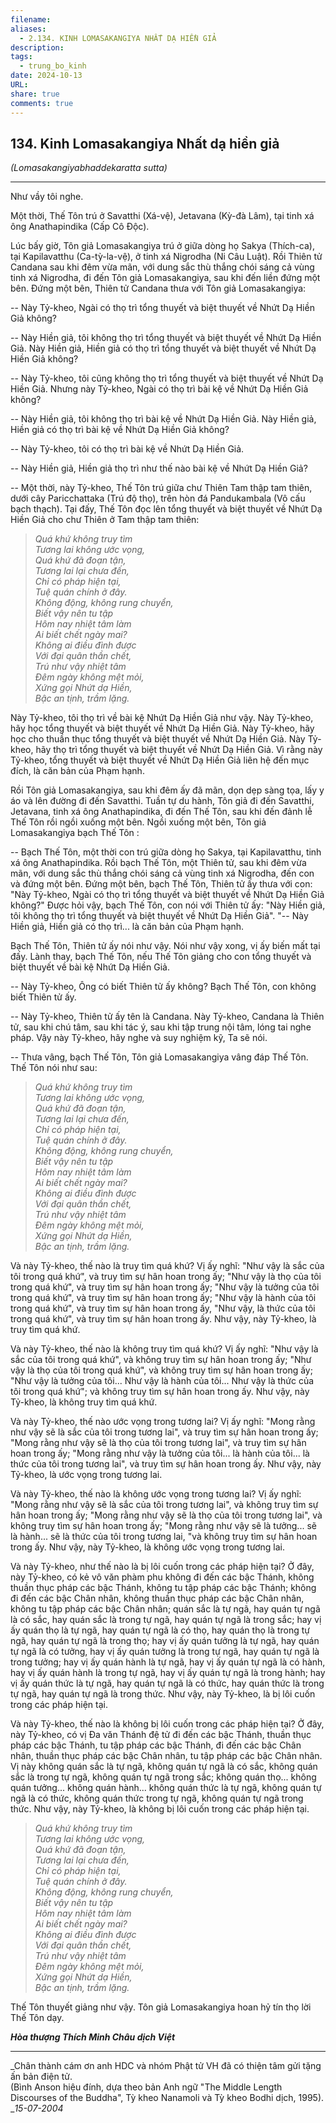 ```yaml
---
filename: 
aliases:
  - 2.134. KINH LOMASAKANGIYA NHẤT DẠ HIỀN GIẢ
description: 
tags:
  - trung_bo_kinh
date: 2024-10-13
URL: 
share: true
comments: true
---
```

## 134. Kinh Lomasakangiya Nhất dạ hiền giả  
_(Lomasakangiyabhaddekaratta sutta)_

---

Như vầy tôi nghe.

Một thời, Thế Tôn trú ở Savatthi (Xá-vệ), Jetavana (Kỳ-đà Lâm), tại tinh xá ông Anathapindika (Cấp Cô Ðộc).

Lúc bấy giờ, Tôn giả Lomasakangiya trú ở giữa dòng họ Sakya (Thích-ca), tại Kapilavatthu (Ca-tỳ-la-vệ), ở tinh xá Nigrodha (Ni Câu Luật). Rồi Thiên tử Candana sau khi đêm vừa mãn, với dung sắc thù thắng chói sáng cả vùng tinh xá Nigrodha, đi đến Tôn giả Lomasakangiya, sau khi đến liền đứng một bên. Ðứng một bên, Thiên tử Candana thưa với Tôn giả Lomasakangiya:

-- Này Tỷ-kheo, Ngài có thọ trì tổng thuyết và biệt thuyết về Nhứt Dạ Hiền Giả không?

-- Này Hiền giả, tôi không thọ trì tổng thuyết và biệt thuyết về Nhứt Dạ Hiền Giả. Này Hiền giả, Hiền giả có thọ trì tổng thuyết và biệt thuyết về Nhứt Dạ Hiền Giả không?

-- Này Tỷ-kheo, tôi cũng không thọ trì tổng thuyết và biệt thuyết về Nhứt Dạ Hiền Giả. Nhưng này Tỷ-kheo, Ngài có thọ trì bài kệ về Nhứt Dạ Hiền Giả không?

-- Này Hiền giả, tôi không thọ trì bài kệ về Nhứt Dạ Hiền Giả. Này Hiền giả, Hiền giả có thọ trì bài kệ về Nhứt Dạ Hiền Giả không?

-- Này Tỷ-kheo, tôi có thọ trì bài kệ về Nhứt Dạ Hiền Giả.

-- Này Hiền giả, Hiền giả thọ trì như thế nào bài kệ về Nhứt Dạ Hiền Giả?

-- Một thời, này Tỷ-kheo, Thế Tôn trú giữa chư Thiên Tam thập tam thiên, dưới cây Paricchattaka (Trú độ thọ), trên hòn đá Pandukambala (Vô cấu bạch thạch). Tại đấy, Thế Tôn đọc lên tổng thuyết và biệt thuyết về Nhứt Dạ Hiền Giả cho chư Thiên ở Tam thập tam thiên:

> _Quá khứ không truy tìm  
> Tương lai không ước vọng,  
> Quá khứ đã đoạn tận,  
> Tương lai lại chưa đến,  
> Chỉ có pháp hiện tại,  
> Tuệ quán chính ở đây.  
> Không động, không rung chuyển,  
> Biết vậy nên tu tập  
> Hôm nay nhiệt tâm làm  
> Ai biết chết ngày mai?  
> Không ai điều đình được  
> Với đại quân thần chết,  
> Trú như vậy nhiệt tâm  
> Ðêm ngày không mệt mỏi,  
> Xứng gọi Nhứt dạ Hiền,  
> Bậc an tịnh, trầm lặng._

Này Tỷ-kheo, tôi thọ trì về bài kệ Nhứt Dạ Hiền Giả như vậy. Này Tỷ-kheo, hãy học tổng thuyết và biệt thuyết về Nhứt Dạ Hiền Giả. Này Tỷ-kheo, hãy học cho thuần thục tổng thuyết và biệt thuyết về Nhứt Dạ Hiền Giả. Này Tỷ-kheo, hãy thọ trì tổng thuyết và biệt thuyết về Nhứt Dạ Hiền Giả. Vì rằng này Tỷ-kheo, tổng thuyết và biệt thuyết về Nhứt Dạ Hiền Giả liên hệ đến mục đích, là căn bản của Phạm hạnh.

Rồi Tôn giả Lomasakangiya, sau khi đêm ấy đã mãn, dọn dẹp sàng tọa, lấy y áo và lên đường đi đến Savatthi. Tuần tự du hành, Tôn giả đi đến Savatthi, Jetavana, tinh xá ông Anathapindika, đi đến Thế Tôn, sau khi đến đảnh lễ Thế Tôn rồi ngồi xuống một bên. Ngồi xuống một bên, Tôn giả Lomasakangiya bạch Thế Tôn :

-- Bạch Thế Tôn, một thời con trú giữa dòng họ Sakya, tại Kapilavatthu, tinh xá ông Anathapindika. Rồi bạch Thế Tôn, một Thiên tử, sau khi đêm vừa mãn, với dung sắc thù thắng chói sáng cả vùng tinh xá Nigrodha, đến con và đứng một bên. Ðứng một bên, bạch Thế Tôn, Thiên tử ấy thưa với con: "Này Tỷ-kheo, Ngài có thọ trì tổng thuyết và biệt thuyết về Nhứt Dạ Hiền Giả không?" Ðược hỏi vậy, bạch Thế Tôn, con nói với Thiên tử ấy: "Này Hiền giả, tôi không thọ trì tổng thuyết và biệt thuyết về Nhứt Dạ Hiền Giả". "-- Này Hiền giả, Hiền giả có thọ trì... là căn bản của Phạm hạnh.

Bạch Thế Tôn, Thiên tử ấy nói như vậy. Nói như vậy xong, vị ấy biến mất tại đấy. Lành thay, bạch Thế Tôn, nếu Thế Tôn giảng cho con tổng thuyết và biệt thuyết về bài kệ Nhứt Dạ Hiền Giả.

-- Này Tỷ-kheo, Ông có biết Thiên tử ấy không? Bạch Thế Tôn, con không biết Thiên tử ấy.

-- Này Tỷ-kheo, Thiên tử ấy tên là Candana. Này Tỷ-kheo, Candana là Thiên tử, sau khi chú tâm, sau khi tác ý, sau khi tập trung nội tâm, lóng tai nghe pháp. Vậy này Tỷ-kheo, hãy nghe và suy nghiệm kỹ, Ta sẽ nói.

-- Thưa vâng, bạch Thế Tôn, Tôn giả Lomasakangiya vâng đáp Thế Tôn. Thế Tôn nói như sau:

> _Quá khứ không truy tìm  
> Tương lai không ước vọng,  
> Quá khứ đã đoạn tận,  
> Tương lai lại chưa đến,  
> Chỉ có pháp hiện tại,  
> Tuệ quán chính ở đây.  
> Không động, không rung chuyển,  
> Biết vậy nên tu tập  
> Hôm nay nhiệt tâm làm  
> Ai biết chết ngày mai?  
> Không ai điều đình được  
> Với đại quân thần chết,  
> Trú như vậy nhiệt tâm  
> Ðêm ngày không mệt mỏi,  
> Xứng gọi Nhứt dạ Hiền,  
> Bậc an tịnh, trầm lặng._

Và này Tỷ-kheo, thế nào là truy tìm quá khứ? Vị ấy nghĩ: "Như vậy là sắc của tôi trong quá khứ", và truy tìm sự hân hoan trong ấy; "Như vậy là thọ của tôi trong quá khứ", và truy tìm sự hân hoan trong ấy; "Như vậy là tưởng của tôi trong quá khứ", và truy tìm sự hân hoan trong ấy; "Như vậy là hành của tôi trong quá khứ", và truy tìm sự hân hoan trong ấy, "Như vậy, là thức của tôi trong quá khứ", và truy tìm sự hân hoan trong ấy. Như vậy, này Tỷ-kheo, là truy tìm quá khứ.

Và này Tỷ-kheo, thế nào là không truy tìm quá khứ? Vị ấy nghĩ: "Như vậy là sắc của tôi trong quá khứ", và không truy tìm sự hân hoan trong ấy; "Như vậy là thọ của tôi trong quá khứ", và không truy tìm sự hân hoan trong ấy; "Như vậy là tưởng của tôi... Như vậy là hành của tôi... Như vậy là thức của tôi trong quá khứ"; và không truy tìm sự hân hoan trong ấy. Như vậy, này Tỷ-kheo, là không truy tìm quá khứ.

Và này Tỷ-kheo, thế nào ước vọng trong tương lai? Vị ấy nghĩ: "Mong rằng như vậy sẽ là sắc của tôi trong tương lai", và truy tìm sự hân hoan trong ấy; "Mong rằng như vậy sẽ là thọ của tôi trong tương lai", và truy tìm sự hân hoan trong ấy; "Mong rằng như vậy là tưởng của tôi... là hành của tôi... là thức của tôi trong tương lai", và truy tìm sự hân hoan trong ấy. Như vậy, này Tỷ-kheo, là ước vọng trong tương lai.

Và này Tỷ-kheo, thế nào là không ước vọng trong tương lai? Vị ấy nghĩ: "Mong rằng như vậy sẽ là sắc của tôi trong tương lai", và không truy tìm sự hân hoan trong ấy; "Mong rằng như vậy sẽ là thọ của tôi trong tương lai", và không truy tìm sự hân hoan trong ấy; "Mong rằng như vậy sẽ là tưởng... sẽ là hành... sẽ là thức của tôi trong tương lai, "và không truy tìm sự hân hoan trong ấy. Như vậy, này Tỷ-kheo, là không ước vọng trong tương lai.

Và này Tỷ-kheo, như thế nào là bị lôi cuốn trong các pháp hiện tại? Ở đây, này Tỷ-kheo, có kẻ vô văn phàm phu không đi đến các bậc Thánh, không thuần thục pháp các bậc Thánh, không tu tập pháp các bậc Thánh; không đi đến các bậc Chân nhân, không thuần thục pháp các bậc Chân nhân, không tu tập pháp các bậc Chân nhân; quán sắc là tự ngã, hay quán tự ngã là có sắc, hay quán sắc là trong tự ngã, hay quán tự ngã là trong sắc; hay vị ấy quán thọ là tự ngã, hay quán tự ngã là có thọ, hay quán thọ là trong tự ngã, hay quán tự ngã là trong thọ; hay vị ấy quán tưởng là tự ngã, hay quán tự ngã là có tưởng, hay vị ấy quán tưởng là trong tự ngã, hay quán tự ngã là trong tưởng; hay vị ấy quán hành là tự ngã, hay vị ấy quán tự ngã là có hành, hay vị ấy quán hành là trong tự ngã, hay vị ấy quán tự ngã là trong hành; hay vị ấy quán thức là tự ngã, hay quán tự ngã là có thức, hay quán thức là trong tự ngã, hay quán tự ngã là trong thức. Như vậy, này Tỷ-kheo, là bị lôi cuốn trong các pháp hiện tại.

Và này Tỷ-kheo, thế nào là không bị lôi cuốn trong các pháp hiện tại? Ở đây, này Tỷ-kheo, có vị Ða văn Thánh đệ tử đi đến các bậc Thánh, thuần thục pháp các bậc Thánh, tu tập pháp các bậc Thánh, đi đến các bậc Chân nhân, thuần thục pháp các bậc Chân nhân, tu tập pháp các bậc Chân nhân. Vị này không quán sắc là tự ngã, không quán tự ngã là có sắc, không quán sắc là trong tự ngã, không quán tự ngã trong sắc; không quán thọ... không quán tưởng... không quán hành... không quán thức là tự ngã, không quán tự ngã là có thức, không quán thức trong tự ngã, không quán tự ngã trong thức. Như vậy, này Tỷ-kheo, là không bị lôi cuốn trong các pháp hiện tại.

> _Quá khứ không truy tìm  
> Tương lai không ước vọng,  
> Quá khứ đã đoạn tận,  
> Tương lai lại chưa đến,  
> Chỉ có pháp hiện tại,  
> Tuệ quán chính ở đây.  
> Không động, không rung chuyển,  
> Biết vậy nên tu tập  
> Hôm nay nhiệt tâm làm  
> Ai biết chết ngày mai?  
> Không ai điều đình được  
> Với đại quân thần chết,  
> Trú như vậy nhiệt tâm  
> Ðêm ngày không mệt mỏi,  
> Xứng gọi Nhứt dạ Hiền,  
> Bậc an tịnh, trầm lặng._

Thế Tôn thuyết giảng như vậy. Tôn giả Lomasakangiya hoan hỷ tín thọ lời Thế Tôn dạy.

**_Hòa thượng Thích Minh Châu dịch Việt_**

---

_Chân thành cám ơn anh HDC và nhóm Phật tử VH đã có thiện tâm gửi tặng ấn bản điện tử.  
(Bình Anson hiệu đính, dựa theo bản Anh ngữ "The Middle Length Discourses of the Buddha", Tỳ kheo Nanamoli và Tỳ kheo Bodhi dịch, 1995).  
__15-07-2004_